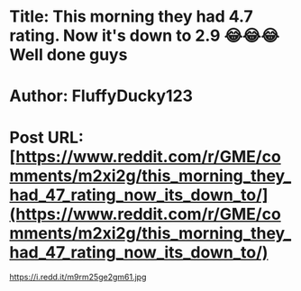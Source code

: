 # Title: This morning they had 4.7 rating. Now it's down to 2.9 😂😂😂 Well done guys
# Author: FluffyDucky123
# Post URL: [https://www.reddit.com/r/GME/comments/m2xi2g/this_morning_they_had_47_rating_now_its_down_to/](https://www.reddit.com/r/GME/comments/m2xi2g/this_morning_they_had_47_rating_now_its_down_to/)


https://i.redd.it/m9rm25ge2gm61.jpg